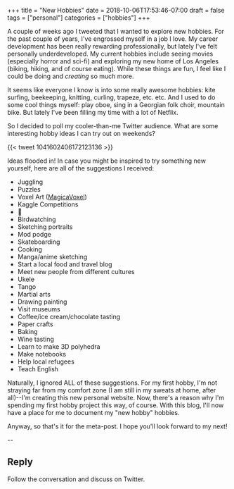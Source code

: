 +++ 
title = "New Hobbies" 
date = 2018-10-06T17:53:46-07:00 
draft = false 
tags = ["personal"] 
categories = ["hobbies"] 
+++

A couple of weeks ago I tweeted that I wanted to explore new hobbies. For the past couple of years, I've engrossed myself in a job I love. My career development has been really rewarding professionally, but lately I've felt personally underdeveloped. My current hobbies include seeing movies (especially horror and sci-fi) and exploring my new home of Los Angeles (biking, hiking, and of course eating). While these things are fun, I feel like I could be doing and *creating* so much more. 

It seems like everyone I know is into some really awesome hobbies: kite surfing, beekeeping, knitting, curling, trapeze, etc. etc. And I used to do some cool things myself: play oboe, sing in a Georgian folk choir, mountain bike. But lately I've been filling my time with a lot of Netflix.

So I decided to poll my cooler-than-me Twitter audience. What are some interesting hobby ideas I can try out on weekends?

{{< tweet 1041602406172123136 >}}

Ideas flooded in! In case you might be inspired to try something new yourself, here are all of the suggestions I received:

* Juggling
* Puzzles
* Voxel Art ([MagicaVoxel](http://www.voxelmade.com/magicavoxel/))
* Kaggle Competitions
* 🍰
* Birdwatching
* Sketching portraits
* Mod podge
* Skateboarding
* Cooking
* Manga/anime sketching
* Start a local food and travel blog
* Meet new people from different cultures
* Ukele
* Tango
* Martial arts
* Drawing painting
* Visit museums
* Coffee/ice cream/chocolate tasting
* Paper crafts
* Baking
* Wine tasting
* Learn to make 3D polyhedra
* Make notebooks
* Help local refugees
* Teach English

Naturally, I ignored ALL of these suggestions. For my first hobby, I'm not straying far from my comfort zone (I am still in my sweats at home, after all)--I'm creating this new personal website. Now, there's a reason why I'm spending my first hobby project this way, of course. With this blog, I'll now have a place for me to document my "new hobby" hobbies.

Anyway, so that's it for the meta-post. I hope you'll look forward to my next!

--

## Reply

Follow the conversation and discuss on Twitter.

